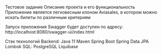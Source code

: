 Тестовое задание
Описание проекта и его функциональность
Приложение является легковесным клоном Aviasales, в котором можно искать билеты по различным критериям

Запуск приложения
Swagger будет доступен по адресу: http://localhost:8080/swagger-ui/index.html

Стэк технологий
Backend:
Java 11
Maven
Spring Boot
Spring Data JPA
Lombok
SQL:
PostgreSQL
Liquibase
